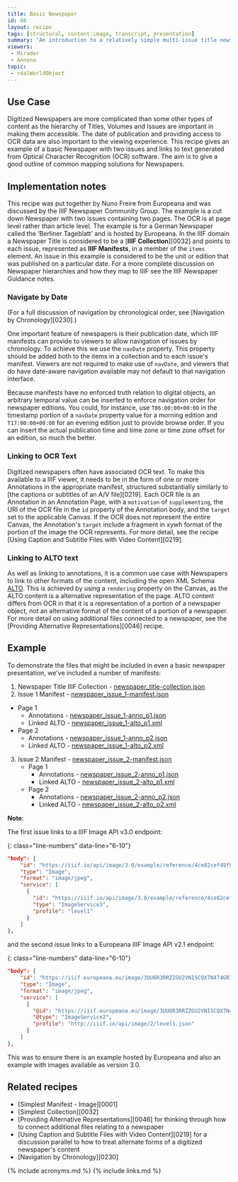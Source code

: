 ```yaml
---
title: Basic Newspaper
id: 68
layout: recipe
tags: [structural, content:image, transcript, presentation]
summary: "An introduction to a relatively simple multi-issue title newspaper with OCR content"
viewers:
 - Mirador
 - Annona
topic: 
 - realWorldObject
---
```


## Use Case

Digitized Newspapers are more complicated than some other types of content as the hierarchy of Titles, Volumes and Issues are important in making them accessible. The date of publication and providing access to OCR data are also important to the viewing experience. This recipe gives an example of a basic Newspaper with two issues and links to text generated from Optical Character Recognition (OCR) software. The aim is to give a good outline of common mapping solutions for Newspapers. 

## Implementation notes

This recipe was put together by Nuno Freire from Europeana and was discussed by the IIIF Newspaper Community Group. The example is a cut down Newspaper with two issues containing two pages. The OCR is at page level rather than article level. The example is for a German Newspaper called the ‘Berliner Tageblatt’ and is hosted by Europeana. In the IIIF domain a Newspaper Title is considered to be a [__IIIF Collection__][0032] and points to each issue, represented as __IIIF Manifests__, in a member of the `items` element. An issue in this example is considered to be the unit or edition that was published on a particular date. For a more complete discussion on Newspaper hierarchies and how they map to IIIF see the IIIF Newspaper Guidance notes. 

### Navigate by Date
(For a full discussion of navigation by chronological order, see [Navigation by Chronology][0230].)

One important feature of newspapers is their publication date, which IIIF manifests can provide to viewers to allow navigation of issues by chronology. To achieve this we use the `navDate` property. This property should be added both to the items in a collection and to each issue's manifest. Viewers are not required to make use of `navDate`, and viewers that do have date-aware navigation available may not default to that navigation interface.

Because manifests have no enforced truth relation to digital objects, an arbitrary temporal value can be inserted to enforce navigation order for newspaper editions. You could, for instance, use `T06:00:00+00:00` in the timestamp portion of a `navDate` property value for a morning edition and `T17:00:00+00:00` for an evening edition just to provide browse order. If you can insert the actual publication time and time zone or time zone offset for an edition, so much the better.

### Linking to OCR Text
Digitized newspapers often have associated OCR text. To make this available to a IIIF viewer, it needs to be in the form of one or more Annotations in the appropriate manifest, structured substantially similarly to [the captions or subtitles of an A/V file][0219]. Each OCR file is an Annotation in an Annotation Page, with a `motivation` of `supplementing`, the URI of the OCR file in the `id` property of the Annotation body, and the `target` set to the applicable Canvas. If the OCR does not represent the entire Canvas, the Annotation's `target` include a fragment in xywh format of the portion of the image the OCR represents. For more detail, see the recipe [Using Caption and Subtitle Files with Video Content][0219].

### Linking to ALTO text

As well as linking to annotations, it is a common use case with Newspapers to link to other formats of the content, including the open XML Schema [ALTO](https://www.loc.gov/standards/alto/). This is achieved by using a `rendering` property on the Canvas, as the ALTO content is a alternative representation of the page. ALTO content differs from OCR in that it is a representation of a portion of a newspaper object, not an alternative format of the content of a portion of a newspaper. For more detail on using additional files connected to a newspaper, see the [Providing Alternative Representations][0046] recipe.

## Example

To demonstrate the files that might be included in even a basic newspaper presentation, we've included a number of manifests:
1. Newspaper Title IIIF Collection - [newspaper_title-collection.json](newspaper_title-collection.json)
2. Issue 1 Manifest - [newspaper_issue_1-manifest.json](newspaper_issue_1-manifest.json)
* Page 1
  * Annotations - [newspaper_issue_1-anno_p1.json](newspaper_issue_1-anno_p1.json)
  * Linked ALTO - [newspaper_issue_1-alto_p1.xml](newspaper_issue_1-alto_p1.xml)
* Page 2
  * Annotations - [newspaper_issue_1-anno_p2.json](newspaper_issue_1-anno_p2.json)
  * Linked ALTO - [newspaper_issue_1-alto_p2.xml](newspaper_issue_1-alto_p2.xml)
3. Issue 2 Manifest - [newspaper_issue_2-manifest.json](newspaper_issue_2-manifest.json)
    * Page 1
        * Annotations - [newspaper_issue_2-anno_p1.json](newspaper_issue_2-anno_p1.json)
        * Linked ALTO - [newspaper_issue_2-alto_p1.xml](newspaper_issue_2-alto_p2.xml)
    * Page 2
        * Annotations - [newspaper_issue_2-anno_p2.json](newspaper_issue_2-anno_p2.json)
        * Linked ALTO - [newspaper_issue_2-alto_p2.xml](newspaper_issue_2-alto_p2.xml)

__Note__:

The first issue links to a IIIF Image API v3.0 endpoint:

{: class="line-numbers" data-line="6-10"}
```json
"body": {
    "id": "https://iiif.io/api/image/3.0/example/reference/4ce82cef49fb16798f4c2440307c3d6f-newspaper-p1/full/max/0/default.jpg",
    "type": "Image",
    "format": "image/jpeg",
    "service": [
      {
        "id": "https://iiif.io/api/image/3.0/example/reference/4ce82cef49fb16798f4c2440307c3d6f-newspaper-p1",
        "type": "ImageService3",
        "profile": "level1"
      }
    ]
},
```

and the second issue links to a Europeana IIIF Image API v2.1 endpoint:

{: class="line-numbers" data-line="6-10"}
```json
"body": {
    "id": "https://iiif.europeana.eu/image/3UU6R3RRZZGU2VNISCQX7N474GR7X4VMGYBTIWV2SNCBRGSR2WAA/presentation_images/ea1ba210-ffd3-11e5-b68d-fa163e60dd72/node-2/image/SBB/Berliner_Tageblatt/1925/03/13/0/F_SBB_00001_19250313_054_123_0_001/full/full/0/default.jpg",
    "type": "Image",
    "format": "image/jpeg",
    "service": [
      {
        "@id": "https://iiif.europeana.eu/image/3UU6R3RRZZGU2VNISCQX7N474GR7X4VMGYBTIWV2SNCBRGSR2WAA/presentation_images/ea1ba210-ffd3-11e5-b68d-fa163e60dd72/node-2/image/SBB/Berliner_Tageblatt/1925/03/13/0/F_SBB_00001_19250313_054_123_0_001",
        "@type": "ImageService2",
        "profile": "http://iiif.io/api/image/2/level1.json"
      }
    ]
},
```
This was to ensure there is an example hosted by Europeana and also an example with images available as version 3.0. 

## Related recipes

- [Simplest Manifest - Image][0001]
- [Simplest Collection][0032]
- [Providing Alternative Representations][0046] for thinking through how to connect additional files relating to a newspaper
- [Using Caption and Subtitle Files with Video Content][0219] for a discussion parallel to how to treat alternate forms of a digitized newspaper's content
- [Navigation by Chronology][0230]

{% include acronyms.md %}
{% include links.md %}

